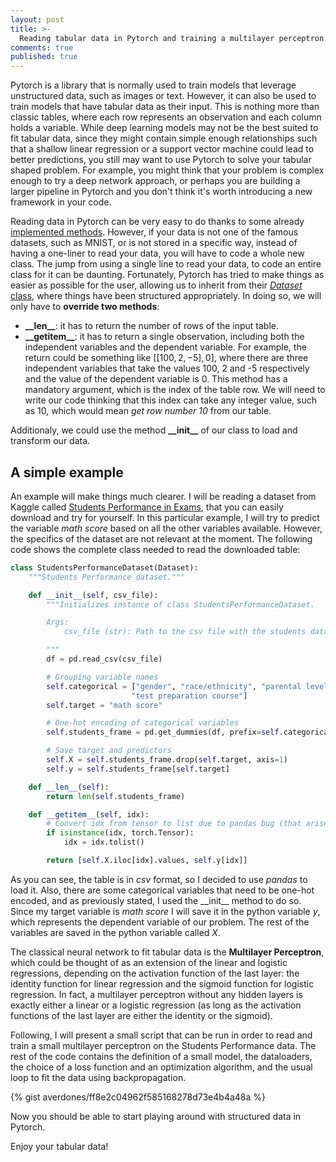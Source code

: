 ```yaml
---
layout: post
title: >-
  Reading tabular data in Pytorch and training a multilayer perceptron
comments: true
published: true
---
```


Pytorch is a library that is normally used to train models that leverage unstructured data, such as images or text. However, it can also be used to train models that have tabular data as their input. This is nothing more than classic tables, where each row represents an observation and each column holds a variable. While deep learning models may not be the best suited to fit tabular data, since they might contain simple enough relationships such that a shallow linear regression or a support vector machine could lead to better predictions, you still may want to use Pytorch to solve your tabular shaped problem. For example, you might think that your problem is complex enough to try a deep network approach, or perhaps you are building a larger pipeline in Pytorch and you don't think it's worth introducing a new framework in your code.

Reading data in Pytorch can be very easy to do thanks to some already [implemented methods](https://pytorch.org/docs/stable/torchvision/datasets.html#imagefolder). However, if your data is not one of the famous datasets, such as MNIST, or is not stored in a specific way, instead of having a one-liner to read your data, you will have to code a whole new class. The jump from using a single line to read your data, to code an entire class for it can be daunting. Fortunately, Pytorch has tried to make things as easier as possible for the user, allowing us to inherit from their [*Dataset* class](https://pytorch.org/docs/stable/_modules/torch/utils/data/dataset.html#Dataset), where things have been structured appropriately. In doing so, we will only have to **override two methods**:

- **\_\_len\_\_**: it has to return the number of rows of the input table.
- **\_\_getitem\_\_**: it has to return a single observation, including both the independent variables and the dependent variable. For example, the return could be something like $[[100, 2, -5], 0]$, where there are three independent variables that take the values 100, 2 and -5 respectively and the value of the dependent variable is 0. This method has a mandatory argument, which is the index of the table row. We will need to write our code thinking that this index can take any integer value, such as 10, which would mean *get row number 10* from our table. 

Additionaly, we could use the method **\_\_init\_\_** of our class to load and transform our data.

## A simple example

An example will make things much clearer. I will be reading a dataset from Kaggle called [Students Performance in Exams](https://www.kaggle.com/spscientist/students-performance-in-exams), that you can easily download and try for yourself. In this particular example, I will try to predict the variable *math score* based on all the other variables available. However, the specifics of the dataset are not relevant at the moment. The following code shows the complete class needed to read the downloaded table:

```python
class StudentsPerformanceDataset(Dataset):
    """Students Performance dataset."""

    def __init__(self, csv_file):
        """Initializes instance of class StudentsPerformanceDataset.

        Args:
            csv_file (str): Path to the csv file with the students data.

        """
        df = pd.read_csv(csv_file)

        # Grouping variable names
        self.categorical = ["gender", "race/ethnicity", "parental level of education", "lunch",
                           "test preparation course"]
        self.target = "math score"

        # One-hot encoding of categorical variables
        self.students_frame = pd.get_dummies(df, prefix=self.categorical)

        # Save target and predictors
        self.X = self.students_frame.drop(self.target, axis=1)
        self.y = self.students_frame[self.target]

    def __len__(self):
        return len(self.students_frame)

    def __getitem__(self, idx):
        # Convert idx from tensor to list due to pandas bug (that arises when using pytorch's random_split)
        if isinstance(idx, torch.Tensor):
            idx = idx.tolist()

        return [self.X.iloc[idx].values, self.y[idx]]
```
 
As you can see, the table is in *csv* format, so I decided to use *pandas* to load it. Also, there are some categorical variables that need to be one-hot encoded, and as previously stated, I used the \_\_init\_\_ method to do so. Since my target variable is *math score* I will save it in the python variable *y*, which represents the dependent variable of our problem. The rest of the variables are saved in the python variable called *X*.

The classical neural network to fit tabular data is the **Multilayer Perceptron**, which could be thought of as an extension of the linear and logistic regressions, depending on the activation function of the last layer: the identity function for linear regression and the sigmoid function for logistic regression. In fact, a multilayer perceptron without any hidden layers is exactly either a linear or a logistic regression (as long as the activation functions of the last layer are either the identity or the sigmoid).

Following, I will present a small script that can be run in order to read and train a small multilayer perceptron on the Students Performance data. The rest of the code contains the definition of a small model, the dataloaders, the choice of a loss function and an optimization algorithm, and the usual loop to fit the data using backpropagation.  

{% gist averdones/ff8e2c04962f585168278d73e4b4a48a %}

Now you should be able to start playing around with structured data in Pytorch. 

Enjoy your tabular data!